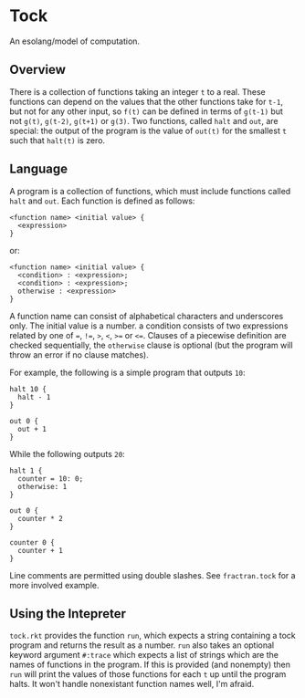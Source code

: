 # Tock

An esolang/model of computation.

## Overview

There is a collection of functions taking an integer `t` to a real. These functions can depend on the values that the other functions take for `t-1`,
but not for any other input, so `f(t)` can be defined in terms of `g(t-1)` but not `g(t)`, `g(t-2)`, `g(t+1)` or `g(3)`. Two functions, called
`halt` and `out`, are special: the output of the program is the value of `out(t)` for the smallest `t` such that `halt(t)` is zero.

## Language

A program is a collection of functions, which must include functions called `halt` and `out`. Each function is defined as follows:
```
<function name> <initial value> {
  <expression>
}
```
or:
```
<function name> <initial value> {
  <condition> : <expression>;
  <condition> : <expression>;
  otherwise : <expression>
}
```
A function name can consist of alphabetical characters and underscores only. The initial value is a number. a condition consists of two expressions
related by one of `=`, `!=`, `>`, `<`, `>=` or `<=`. Clauses of a piecewise definition are checked sequentially, the `otherwise` clause is
optional (but the program will throw an error if no clause matches).

For example, the following is a simple program that outputs `10`:
```
halt 10 {
  halt - 1
}

out 0 {
  out + 1
}
```
While the following outputs `20`:
```
halt 1 {
  counter = 10: 0;
  otherwise: 1
}

out 0 {
  counter * 2
}

counter 0 {
  counter + 1
}
```

Line comments are permitted using double slashes. See `fractran.tock` for a more involved example.


## Using the Intepreter

`tock.rkt` provides the function `run`, which expects a string containing a tock program and returns the result as a number.
`run` also takes an optional keyword argument `#:trace` which expects a list of strings which are the names of functions in the program. If this
is provided (and nonempty) then `run` will print the values of those functions for each `t` up until the program halts. It won't handle nonexistant
function names well, I'm afraid.
